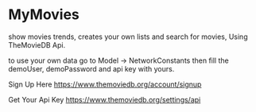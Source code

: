 # MyMovies
show movies trends, creates your own lists and search for movies, Using TheMovieDB Api.


to use your own data go to Model -> NetworkConstants then fill the demoUser, demoPassword and api key with yours. 

Sign Up Here
https://www.themoviedb.org/account/signup

Get Your Api Key
https://www.themoviedb.org/settings/api


